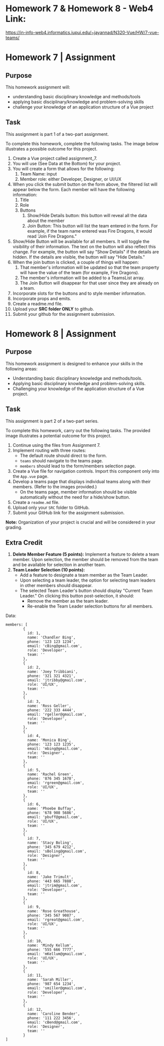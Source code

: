 # Homework 7 & Homework 8 - Web4 Link:
https://in-info-web4.informatics.iupui.edu/~jayannad/N320-Vue/HW/7-vue-teams/


# Homework 7 | Assignment

## Purpose

This homework assignment will:

- understanding basic disciplinary knowledge and methods/tools
- applying basic disciplinary/knowledge and problem-solving skills
- challenge your knowledge of an application structure of a Vue project

## Task

This assignment is part 1 of a two-part assignment.

To complete this homework, complete the following tasks. The image below illustrates a possible outcome for this project.

1. Create a Vue project called assignment_7.
2. You will use (See Data at the Bottom) for your project.
3. You will create a form that allows for the following:
   1. Team Name: input
   2. Member role: either Developer, Designer, or UI/UX
4. When you click the submit button on the form above, the filtered list will appear below the form. Each member will have the following information:
   1. Title
   2. Role
   3. Buttons
      1. Show/Hide Details button: this button will reveal all the data about the member
      2. Join Button: This button will list the team entered in the form. For example, if the team name entered was Fire Dragons, it would read 'Join Fire Dragons."
5. Show/Hide Button will be available for all members. It will toggle the visibility of their information. The text on the button will also reflect this change. For example, the button will say "Show Details" if the details are hidden. If the details are visible, the button will say "Hide Details."
6. When the join button is clicked, a couple of things will happen:
   1. That member's information will be updated so that the team property will have the value of the team (for example, Fire Dragons).
   2. The member's information will be added to a TeamsList array.
   3. The Join Button will disappear for that user since they are already on a team.
7. Incorporate slots for the buttons and to style member information.
8. Incorporate props and emits.
9. Create a readme.md file.
10. Upload your **SRC folder ONLY** to github.
11. Submit your github for the assignment submission.


# Homework 8 | Assignment

## Purpose
This homework assignment is designed to enhance your skills in the following areas:
- Understanding basic disciplinary knowledge and methods/tools.
- Applying basic disciplinary knowledge and problem-solving skills.
- Challenging your knowledge of the application structure of a Vue project.

## Task
This assignment is part 2 of a two-part series.

To complete this homework, carry out the following tasks. The provided image illustrates a potential outcome for this project.

1. Continue using the files from Assignment 7.
2. Implement routing with three routes:
   - The default route should direct to the form.
   - `teams` should navigate to the teams page.
   - `members` should lead to the form/members selection page.
3. Create a Vue file for navigation controls. Import this component only into the `App.vue` page.
4. Develop a teams page that displays individual teams along with their members. (Refer to the images provided.)
   - On the teams page, member information should be visible automatically without the need for a hide/show button.
5. Create a `readme.md` file.
6. Upload only your `SRC` folder to GitHub.
7. Submit your GitHub link for the assignment submission.

**Note:** Organization of your project is crucial and will be considered in your grading.

## Extra Credit
1. **Delete Member Feature (5 points):** Implement a feature to delete a team member. Upon selection, the member should be removed from the team and be available for selection in another team.
2. **Team Leader Selection (10 points):**
   - Add a feature to designate a team member as the Team Leader.
   - Upon selecting a team leader, the option for selecting team leaders in other members should disappear.
   - The selected Team Leader's button should display "Current Team Leader." On clicking this button post-selection, it should:
      - Remove the member as the team leader.
      - Re-enable the Team Leader selection buttons for all members.


Data:
```
members: [
        {
          id: 1,
          name: 'Chandler Bing',
          phone: '123 123 1234',
          email: 'cBing@gmail.com',
          role: 'Developer',
          team: ''
        },
        {
          id: 2,
          name: 'Joey Tribbiani',
          phone: '321 321 4321',
          email: 'jtribby@gmail.com',
          role: 'UI/UX',
          team: ''
        },
        {
          id: 3,
          name: 'Ross Geller',
          phone: '222 333 4444',
          email: 'rgeller@gmail.com',
          role: 'Developer',
          team: ''
        },
        {
          id: 4,
          name: 'Monica Bing',
          phone: '123 123 1235',
          email: 'mbing@gmail.com',
          role: 'Designer',
          team: ''
        },
        {
          id: 5,
          name: 'Rachel Green',
          phone: '876 345 1678',
          email: 'rgreen@gmail.com',
          role: 'UI/UX',
          team: ''
        },
        {
          id: 6,
          name: 'Phoebe Buffay',
          phone: '678 908 5686',
          email: 'pbuff@gmail.com',
          role: 'UI/UX',
          team: ''
        },
        {
          id: 7,
          name: 'Stacy Boling',
          phone: '345 679 4212',
          email: 'sBoling@gmail.com',
          role: 'Designer',
          team: ''
        },
        {
          id: 8,
          name: 'Jake Trimult',
          phone: '443 665 7888',
          email: 'jtrim@gmail.com',
          role: 'Developer',
          team: ''
        },
        {
          id: 9,
          name: 'Rose Greathouse',
          phone: '345 567 9087',
          email: 'rgreat@gmail.com',
          role: 'UI/UX',
          team: ''
        },
        {
          id: 10,
          name: 'Mindy Kellum',
          phone: '555 666 7777',
          email: 'mKellum@gmail.com',
          role: 'UI/UX',
          team: ''
        },
        {
          id: 11,
          name: 'Sarah Miller',
          phone: '987 654 1234',
          email: 'smiller@gmail.com',
          role: 'Developer',
          team: ''
        },
        {
          id: 12,
          name: 'Caroline Bender',
          phone: '111 222 3456',
          email: 'cBend@gmail.com',
          role: 'Designer',
          team: ''
        }
]
```

